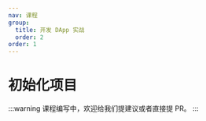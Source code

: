 ```yaml
---
nav: 课程
group:
  title: 开发 DApp 实战
  order: 2
order: 1
---
```


# 初始化项目

<!-- prettier-ignore -->
:::warning
课程编写中，欢迎给我们提建议或者直接提 PR。
:::
